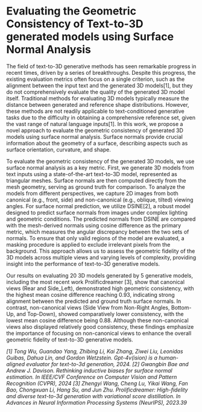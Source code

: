 # Evaluating the Geometric Consistency of Text-to-3D generated models using Surface Normal Analysis

The field of text-to-3D generative methods has seen remarkable progress in recent times, driven by a series of breakthroughs. Despite this progress, the existing evaluation metrics often focus on a single criterion, such as the alignment between the input text and the generated 3D models[1], but they do not comprehensively evaluate the quality of the generated 3D model itself. Traditional methods for evaluating 3D models typically measure the distance between generated and reference shape distributions. However, these methods are not readily applicable to text-conditioned generative tasks due to the difficulty in obtaining a comprehensive reference set, given the vast range of natural language inputs[1]. In this work, we propose a novel approach to evaluate the geometric consistency of generated 3D models using surface normal analysis. Surface normals provide crucial information about the geometry of a surface, describing aspects such as surface orientation, curvature, and shape.


To evaluate the geometric consistency of the generated 3D models, we use surface normal analysis as a key metric. First, we generate 3D models from text inputs using a state-of-the-art text-to-3D model, represented as triangular meshes. Surface normals are then computed directly from the mesh geometry, serving as ground truth for comparison. To analyze the models from different perspectives, we capture 2D images from both canonical (e.g., front, side) and non-canonical (e.g., oblique, tilted) viewing angles. For surface normal prediction, we utilize DSINE[2], a robust model designed to predict surface normals from images under complex lighting and geometric conditions. The predicted normals from DSINE are compared with the mesh-derived normals using cosine difference as the primary metric, which measures the angular discrepancy between the two sets of normals. To ensure that only valid regions of the model are evaluated, a masking procedure is applied to exclude irrelevant pixels from the background. This approach allows us to assess the geometric fidelity of the 3D models across multiple views and varying levels of complexity, providing insight into the performance of text-to-3D generative models.


Our results on evaluating 20 3D models generated by 5 generative models, including the most recent work Prolificdreamer [3], show that canonical views  (Rear and Side_Left), demonstrated high geometric consistency, with the highest mean cosine difference reaching 0.93, indicating strong alignment between the predicted and ground truth surface normals. In contrast, non-canonical views (Side View from Non-Right Angles, Bottom-Up, and Top-Down), showed comparatively lower consistency, with the lowest mean cosine difference being 0.88. Although these non-canonical views also displayed relatively good consistency, these findings emphasize the importance of focusing on non-canonical views to enhance the overall geometric fidelity of text-to-3D generative models.


<i>
[1] Tong Wu, Guandao Yang, Zhibing Li, Kai Zhang, Ziwei Liu, Leonidas Guibas, Dahua Lin, and Gordon Wetzstein. Gpt-4v(ision) is a human-aligned evaluator for text-to-3d generation, 2024.
[2] Gwangbin Bae and Andrew J. Davison. Rethinking inductive biases for surface normal estimation. In IEEE/CVF Conference on Computer Vision and Pattern Recognition (CVPR), 2024
[3] Zhengyi Wang, Cheng Lu, Yikai Wang, Fan Bao, Chongxuan Li, Hang Su, and Jun Zhu. Prolificdreamer: High-fidelity and diverse text-to-3d generation with variational score distillation. In Advances in Neural Information Processing Systems (NeurIPS), 2023.39 </i>
